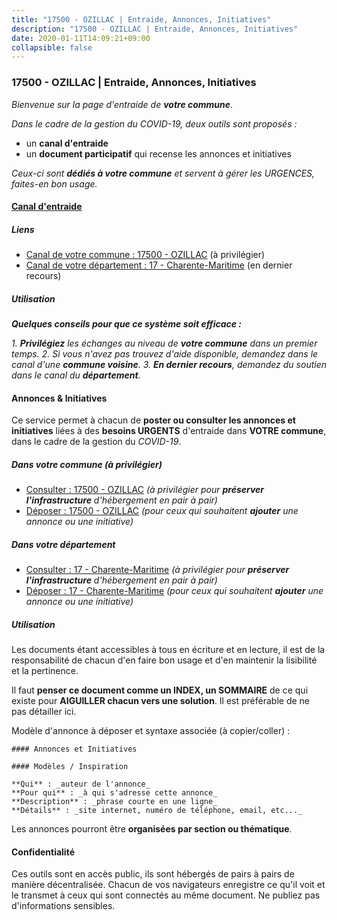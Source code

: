 ```yaml
---
title: "17500 - OZILLAC | Entraide, Annonces, Initiatives"
description: "17500 - OZILLAC | Entraide, Annonces, Initiatives"
date: 2020-01-11T14:09:21+09:00
collapsible: false
---
```


### 17500 - OZILLAC | Entraide, Annonces, Initiatives

_Bienvenue sur la page d'entraide de **votre commune**_.

_Dans le cadre de la gestion du COVID-19, deux outils sont proposés :_

- un **canal d'entraide**
- un **document participatif** qui recense les annonces et initiatives

_Ceux-ci sont **dédiés à votre commune** et servent à gérer les URGENCES, faites-en bon usage._

#### [Canal d'entraide](https://entraide.stopcoronavirus.tech/#/channel/17500_ozillac)

##### Liens

- [Canal de votre commune : 17500 	- OZILLAC](https://entraide.stopcoronavirus.tech/#/channel/17500_ozillac) (à privilégier)
- [Canal de votre département : 17 	- Charente-Maritime](https://entraide.stopcoronavirus.tech/#/channel/17_charente-maritime) (en dernier recours)

##### Utilisation

_**Quelques conseils pour que ce système soit efficace :**_

_1. **Privilégiez** les échanges au niveau de **votre commune** dans un premier temps._
_2. Si vous n'avez pas trouvez d'aide disponible, demandez dans le canal d'une **commune voisine**._
_3. **En dernier recours**, demandez du soutien dans le canal du **département**._

#### Annonces & Initiatives


Ce service permet à chacun de **poster ou consulter les annonces et initiatives** liées à des **besoins
URGENTS** d'entraide dans **VOTRE commune**, dans le cadre de la gestion du _COVID-19_.

##### Dans votre commune (à privilégier)

- [Consulter : 17500 	- OZILLAC](https://docs.stopcoronavirus.tech/#/r/markdown/17500_ozillac/4XTTMHCbopvFQe3aadbckds2U76Pap1oYavGbkjnQPhSAUSSX) _(à privilégier pour **préserver l'infrastructure** d'hébergement en pair à pair)_
- [Déposer : 17500 	- OZILLAC](https://docs.stopcoronavirus.tech/#/w/markdown/17500_ozillac/4XTTMHCbopvFQe3aadbckds2U76Pap1oYavGbkjnQPhSAUSSX-K3TgV4JwGQ5yNKPL39BdgxULy3X3kV9sFgqReWYq4Kxi45EW3d8bK8Pi1r8Q5Fc6QqBaifLmhW6Le8hyA44A1kgY8UNRs4YyZePBT5jBNrpsiuVQqUYQ96QQ7s6BTZx1NZ1tvTcf) _(pour ceux qui souhaitent **ajouter** une annonce ou une initiative)_

##### Dans votre département

- [Consulter : 17 	- Charente-Maritime](https://docs.stopcoronavirus.tech/#/r/markdown/17_charente-maritime/4XTTMAHJ2mzntotVpGPYjBmWjA2nraF9iK7f6NDCcXvirM61x) _(à privilégier pour **préserver l'infrastructure** d'hébergement en pair à pair)_
- [Déposer : 17 	- Charente-Maritime](https://docs.stopcoronavirus.tech/#/w/markdown/17_charente-maritime/4XTTMAHJ2mzntotVpGPYjBmWjA2nraF9iK7f6NDCcXvirM61x-K3TgUwtAPDwMxHU88E8VuLmm69aSd9fMravaXpP1NyEYEfKArtCAVbR5aybTui2kV5QTFnaQz2zH2Sn6oRPjKceruacp9QeUFqnECdnXZ9dv7DZJwVRD38Msh2rY2txdMbNiqS4S) _(pour ceux qui souhaitent **ajouter** une annonce ou une initiative)_


##### Utilisation

Les documents étant accessibles à tous en écriture et en lecture, il est de la
responsabilité de chacun d'en faire bon usage et d'en maintenir la lisibilité
et la pertinence.

Il faut **penser ce document comme un INDEX, un SOMMAIRE** de ce qui existe
pour **AIGUILLER chacun vers une solution**. Il est préférable de ne pas détailler ici.

Modèle d'annonce à déposer et syntaxe associée (à copier/coller) :

    #### Annonces et Initiatives

    #### Modèles / Inspiration

    **Qui** : _auteur de l'annonce_
    **Pour qui** : _à qui s'adresse cette annonce_
    **Description** : _phrase courte en une ligne_
    **Détails** : _site internet, numéro de téléphone, email, etc..._


Les annonces pourront être **organisées par section ou thématique**.

#### Confidentialité

Ces outils sont en accès public, ils sont hébergés de pairs à pairs de manière décentralisée.
Chacun de vos navigateurs enregistre ce qu'il voit et le transmet à ceux qui sont connectés au même document.
Ne publiez pas d'informations sensibles.
